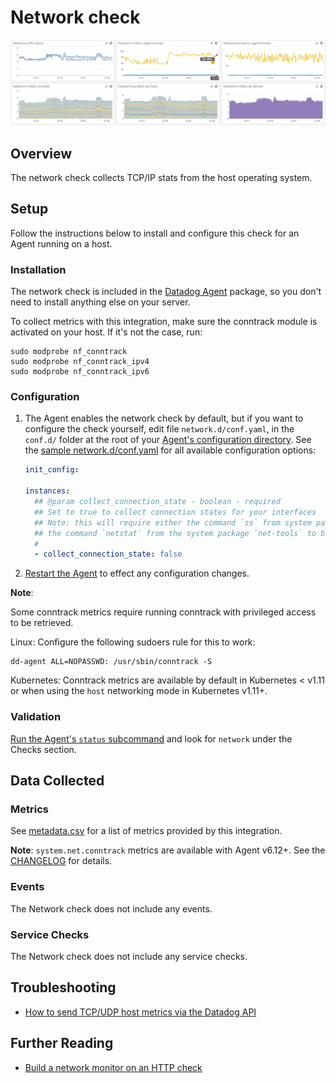 # Network check

![Network Dashboard][1]

## Overview

The network check collects TCP/IP stats from the host operating system.

## Setup

Follow the instructions below to install and configure this check for an Agent running on a host.

### Installation

The network check is included in the [Datadog Agent][2] package, so you don't need to install anything else on your server.

To collect metrics with this integration, make sure the conntrack module is activated on your host. If it's not the case, run:

```shell
sudo modprobe nf_conntrack
sudo modprobe nf_conntrack_ipv4
sudo modprobe nf_conntrack_ipv6
```

### Configuration

1. The Agent enables the network check by default, but if you want to configure the check yourself, edit file `network.d/conf.yaml`, in the `conf.d/` folder at the root of your [Agent's configuration directory][3]. See the [sample network.d/conf.yaml][4] for all available configuration options:

   ```yaml
   init_config:

   instances:
     ## @param collect_connection_state - boolean - required
     ## Set to true to collect connection states for your interfaces
     ## Note: this will require either the command `ss` from system package `iproute2` or
     ## the command `netstat` from the system package `net-tools` to be installed
     #
     - collect_connection_state: false
   ```

2. [Restart the Agent][5] to effect any configuration changes.

**Note**:

Some conntrack metrics require running conntrack with privileged access to be retrieved.

Linux: Configure the following sudoers rule for this to work:

```shell
dd-agent ALL=NOPASSWD: /usr/sbin/conntrack -S
```

Kubernetes: Conntrack metrics are available by default in Kubernetes < v1.11 or when using the `host` networking mode in Kubernetes v1.11+.

### Validation

[Run the Agent's `status` subcommand][6] and look for `network` under the Checks section.

## Data Collected

### Metrics

See [metadata.csv][7] for a list of metrics provided by this integration.

**Note**: `system.net.conntrack` metrics are available with Agent v6.12+. See the [CHANGELOG][8] for details.

### Events

The Network check does not include any events.

### Service Checks

The Network check does not include any service checks.

## Troubleshooting

- [How to send TCP/UDP host metrics via the Datadog API][9]

## Further Reading

- [Build a network monitor on an HTTP check][10]

[1]: https://raw.githubusercontent.com/DataDog/integrations-core/master/network/images/netdashboard.png
[2]: https://app.datadoghq.com/account/settings#agent
[3]: https://docs.datadoghq.com/agent/guide/agent-configuration-files/#agent-configuration-directory
[4]: https://github.com/DataDog/integrations-core/blob/master/network/datadog_checks/network/data/conf.yaml.default
[5]: https://docs.datadoghq.com/agent/guide/agent-commands/#start-stop-and-restart-the-agent
[6]: https://docs.datadoghq.com/agent/guide/agent-commands/#agent-status-and-information
[7]: https://github.com/DataDog/integrations-core/blob/master/network/metadata.csv
[8]: https://github.com/DataDog/integrations-core/blob/master/network/CHANGELOG.md#1110--2019-05-14
[9]: https://docs.datadoghq.com/integrations/faq/how-to-send-tcp-udp-host-metrics-via-the-datadog-api
[10]: https://docs.datadoghq.com/monitors/monitor_types/network

